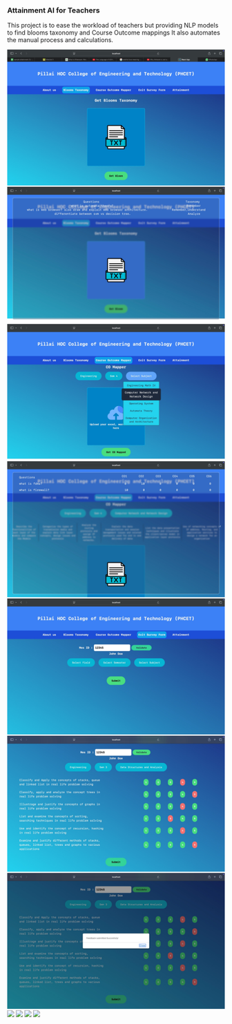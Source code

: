 ### Attainment AI for Teachers

This project is to ease the workload of teachers but providing NLP models to find blooms taxonomy and Course Outcome mappings
It also automates the manual process and calculations.

<img src="images/1.jpeg">
<img src="images/2.jpeg">
<img src="images/3.jpeg">
<img src="images/4.jpeg">
<img src="images/5.jpeg">
<img src="images/6.jpeg">
<img src="images/7.jpeg">
<img src="images/8.jpeg">
<img src="images/9.jpeg">
<img src="images/10.jpeg">
<img src="images/11.jpeg">